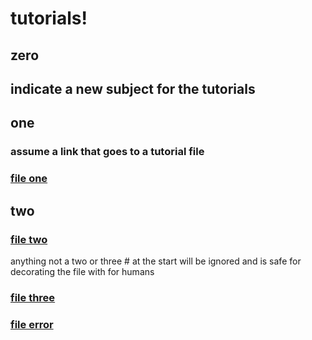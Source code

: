 # tutorials!

## zero
 ## indicate a new subject for the tutorials
## one
 ### assume a link that goes to a tutorial file
### [file one](seventwozero)

## two
### [file two](../nineeightfive)
anything not a two or three # at the start will be ignored and is safe for decorating the file with for humans
### [file three](fivetwoone)

### [file error](nowhere/null)
